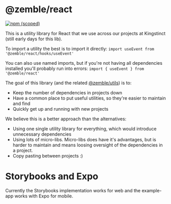 # @zemble/react

[![npm (scoped)](https://img.shields.io/npm/v/@zemble/react?style=for-the-badge)](https://www.npmjs.com/package/@zemble/react)

This is a utility library for React that we use across our projects at Kingstinct (still early days for this lib).

To import a utility the best is to import it directly:
`import useEvent from '@zemble/react/hooks/useEvent'`

You can also use named imports, but if you're not having all dependencies installed you'll probably run into errors:
`import { useEvent } from '@zemble/react'`

The goal of this library (and the related [@zemble/utils](https://github.com/Kingstinct/utils)) is to:
- Keep the number of dependencies in projects down
- Have a common place to put useful utilities, so they're easier to maintain and find
- Quickly get up and running with new projects

We believe this is a better approach than the alternatives:
- Using one single utility library for everything, which would introduce unnecessary dependencies
- Using lots of micro-libs. Micro-libs does have it's advantages, but is harder to maintain and means loosing oversight of the dependencies in a project.
- Copy pasting between projects :)
 
# Storybooks and Expo
Currently the Storybooks implementation works for web and the example-app works with Expo for mobile.
